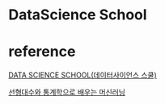 # DataScience School

# reference 
[DATA SCIENCE SCHOOL(데이터사이언스 스쿨)](https://datascienceschool.net/01%20python/00.00%20%EC%86%8C%EA%B0%9C%EC%9D%98%20%EA%B8%80.html "datascience school")  

[선형대수와 통계학으로 배우는 머신러닝](https://losskatsu.github.io/machine-learning/sklearn/#mean-accuracy%EB%9E%80-%EB%AC%B4%EC%97%87%EC%9D%B8%EA%B0%80)  
